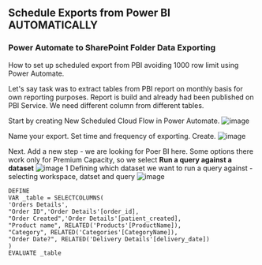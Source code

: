 ## Schedule Exports from Power BI AUTOMATICALLY 

### Power Automate to SharePoint Folder Data Exporting

How to set up scheduled export from PBI avoiding 1000 row limit using Power Automate.

Let's say task was to extract tables from PBI report on monthly basis for own reporting purposes. Report is build and already had been published on PBI Service. We need different column from different tables.

Start by creating New Scheduled Cloud Flow in Power Automate.
![image](https://github.com/liubovkyry/Power_automate/assets/118057504/41edf256-e91f-4481-95e4-49af796f6bb8)

Name your export. Set time and frequency of exporting. Create.
![image](https://github.com/liubovkyry/Power_automate/assets/118057504/e40c3a37-fae5-4c1d-8438-29236d3f76f6)

Next. Add a new step - we are looking for Poer BI here.
Some options there work only for Premium Capacity, so we select <b>Run a query against a dataset</b>
![image](https://github.com/liubovkyry/Power_automate/assets/118057504/d0430561-2d2a-4bd3-b75d-77a72972dab0)
1 Defining which dataset we want to run a query against - selecting workspace, datset and query
![image](https://github.com/liubovkyry/Power_automate/assets/118057504/57fd6347-1d92-47a2-ae0f-e76b524b0b38)

```
DEFINE
VAR _table = SELECTCOLUMNS(
'Orders Details',
"Order ID",'Order Details'[order_id],
"Order Created",'Order Details'[patient_created],
"Product name", RELATED('Products'[ProductName]),
"Category", RELATED('Categories'[CategoryName]),
"Order Date?", RELATED('Delivery Details'[delivery_date])
)
EVALUATE _table
```
